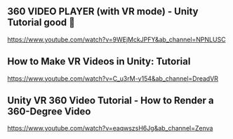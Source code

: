 ## 360 VIDEO PLAYER (with VR mode) - Unity Tutorial good 🔴

https://www.youtube.com/watch?v=9WEjMckJPFY&ab_channel=NPNLUSC

## How to Make VR Videos in Unity: Tutorial
https://www.youtube.com/watch?v=C_u3rM-y154&ab_channel=DreadVR

 ## Unity VR 360 Video Tutorial - How to Render a 360-Degree Video
 https://www.youtube.com/watch?v=eaqwszsH6Jg&ab_channel=Zenva
